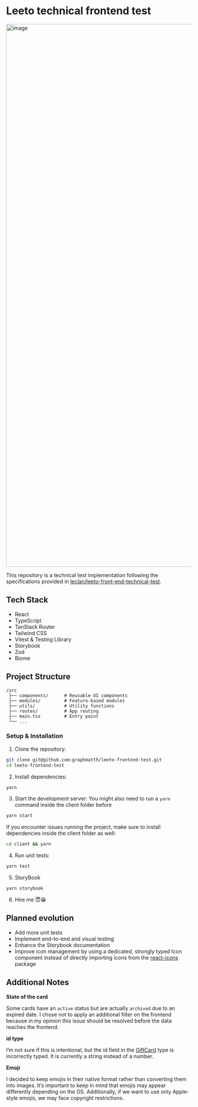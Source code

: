 # Leeto technical frontend test

<img width="1470" alt="image" src="https://github.com/user-attachments/assets/62e33473-3449-4921-ac9a-529154f67d3d" />

This repository is a technical test implementation following the specifications provided in [leclan/leeto-front-end-technical-test](https://github.com/leclan/leeto-front-end-technical-test).

## Tech Stack

- React
- TypeScript
- TanStack Router
- Tailwind CSS
- Vitest & Testing Library
- Storybook
- Zod
- Biome

## Project Structure

```
/src
 ├── components/      # Reusable UI components
 ├── modules/         # Feature-based modules
 ├── utils/           # Utility functions
 ├── routes/          # App routing
 ├── main.tsx         # Entry point
 └── ...
```

### Setup & Installation

1. Clone the repository:

```bash
git clone git@github.com:graphmatth/leeto-frontend-test.git
cd leeto-frontend-test
```

2. Install dependencies:

```bash
yarn
```

3. Start the development server:
   You might also need to run a `yarn` command inside the client folder before

```bash
yarn start
```

If you encounter issues running the project, make sure to install dependencies inside the client folder as well:

```bash
cd client && yarn
```

4. Run unit tests:

```bash
yarn test
```

5. StoryBook
```bash
yarn storybook
```

6. Hire me 😇😁

## Planned evolution

- Add more unit tests
- Implement end-to-end and visual testing
- Enhance the Storybook documentation
- Improve icon management by using a dedicated, strongly typed Icon component instead of directly importing icons from the [react-icons](https://react-icons.github.io/react-icons/) package

## Additional Notes

**State of the card**

Some cards have an `active` status but are actually `archived` due to an expired date. I chose not to apply an additional filter on the frontend because in my opinion this issue should be resolved before the data reaches the frontend.

**id type**

I’m not sure if this is intentional, but the id field in the [GiftCard](https://github.com/leclan/leeto-front-end-technical-test?tab=readme-ov-file#types) type is incorrectly typed. It is currently a string instead of a number.

**Emoji**

I decided to keep emojis in their native format rather than converting them into images. It’s important to keep in mind that emojis may appear differently depending on the OS. Additionally, if we want to use only Apple-style emojis, we may face copyright restrictions.
